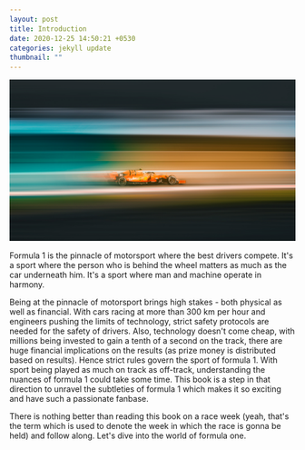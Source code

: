```yaml
---
layout: post
title: Introduction
date: 2020-12-25 14:50:21 +0530
categories: jekyll update
thumbnail: ""
---
```

![](/assets/uploads/abed-ismail-pbumdq3q_c8-unsplash.jpg)

Formula 1 is the pinnacle of motorsport where the best drivers compete. It's a sport where the person who is behind the wheel matters as much as the car underneath him. It's a sport where man and machine operate in harmony. 

Being at the pinnacle of motorsport brings high stakes - both physical as well as financial. With cars racing at more than 300 km per hour and engineers pushing the limits of technology, strict safety protocols are needed for the safety of drivers. Also, technology doesn't come cheap, with millions being invested to gain a tenth of a second on the track, there are huge financial implications on the results (as prize money is distributed based on results). Hence strict rules govern the sport of formula 1. With sport being played as much on track as off-track, understanding the nuances of formula 1 could take some time. This book is a step in that direction to unravel the subtleties of formula 1 which makes it so exciting and have such a passionate fanbase.

There is nothing better than reading this book on a race week (yeah, that's the term which is used to denote the week in which the race is gonna be held) and follow along.  Let's dive into the world of formula one.